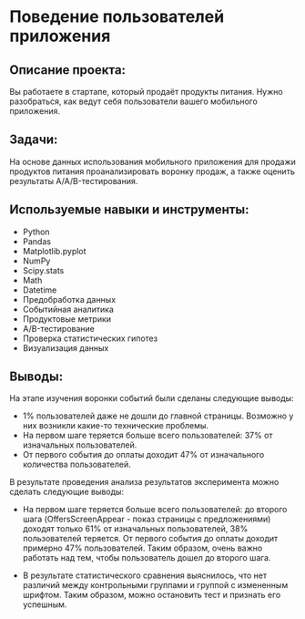 # Поведение пользователей приложения

## Описание проекта:

Вы работаете в стартапе, который продаёт продукты питания. Нужно разобраться, как ведут себя пользователи вашего мобильного приложения.

## Задачи:

На основе данных использования мобильного приложения для продажи продуктов питания проанализировать воронку продаж, а также оценить результаты A/A/B-тестирования.

## Используемые навыки и инструменты:

- Python
- Pandas
- Matplotlib.pyplot
- NumPy
- Scipy.stats
- Math
- Datetime
- Предобработка данных
- Событийная аналитика
- Продуктовые метрики
- A/B-тестирование
- Проверка статистических гипотез
- Визуализация данных

## Выводы:

На этапе изучения воронки событий были сделаны следующие выводы:

- 1% пользователей даже не дошли до главной страницы. Возможно у них возникли какие-то технические проблемы.
- На первом шаге теряется больше всего пользователей: 37% от изначальных пользователей.
- От первого события до оплаты доходит 47% от изначального количества пользователей.

В результате проведения анализа результатов эксперимента можно сделать следующие выводы:

- На первом шаге теряется больше всего пользователей: до второго шага (OffersScreenAppear - показ страницы с предложениями) доходят только 61% от изначальных пользователей, 38% пользователей теряется. От первого события до оплаты доходит примерно 47% пользователей. Таким образом, очень важно работать над тем, чтобы пользователь дошел до второго шага.

- В результате статистического сравнения выяснилось, что нет различий между контрольными группами и группой с измененным шрифтом. Таким образом, можно остановить тест и признать его успешным.
